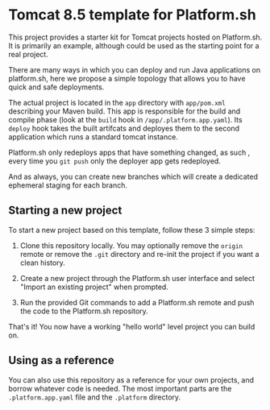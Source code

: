 # Tomcat 8.5 template for Platform.sh

This project provides a starter kit for Tomcat projects hosted on Platform.sh. It is primarily an example, although could be used as the starting point for a real project.

There are many ways in which you can deploy and run Java applications on platform.sh, here we propose a simple topology that allows you to have quick and safe deployments. 

The actual project is located in the `app` directory with `app/pom.xml` describing your Maven build. 
This app is responsible for the build and compile phase (look at the `build` hook in `/app/.platform.app.yaml`). Its `deploy` hook takes the built artifcats and deployes them to the second application which runs a standard tomcat instance.

Platform.sh only redeploys apps that have something changed, as such , every time you `git push` only the deployer app gets redeployed.

And as always, you can create new branches which will create a dedicated ephemeral staging for each branch.

## Starting a new project

To start a new project based on this template, follow these 3 simple steps:

1. Clone this repository locally.  You may optionally remove the `origin` remote or remove the `.git` directory and re-init the project if you want a clean history.
 
2. Create a new project through the Platform.sh user interface and select "Import an existing project" when prompted.

3. Run the provided Git commands to add a Platform.sh remote and push the code to the Platform.sh repository.

That's it!  You now have a working "hello world" level project you can build on.

## Using as a reference

You can also use this repository as a reference for your own projects, and borrow whatever code is needed. The most important parts are the `.platform.app.yaml` file and the `.platform` directory.